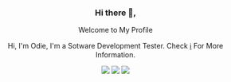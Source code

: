 <div align="center">
<h3>Hi there 👋,</h3>
<p>Welcome to My Profile</p>
<p>Hi, I'm Odie, I'm a Sotware Development Tester. Check <a href="#">ℹ️</a> For More Information.</p>


[![](https://img.shields.io/badge/-odieSDET-1fa2f2?logo=twitter&style=flat-square&logoColor=white)](https://twitter.com)
[![](https://img.shields.io/badge/-odieSDET-a91b9c?logo=instagram&style=flat-square&logoColor=white)](https://instagram.com)
[![](https://img.shields.io/badge/-odieSDET-#ff0000?logo=youtube&style=flat-square&logoColor=white)](https://youtube.com)  
</div>

<!--
**odieQA-SDET/odieQA-SDET** is a ✨ _special_ ✨ repository because its `README.md` (this file) appears on your GitHub profile.

Here are some ideas to get you started:

- 🔭 I’m currently working on ...
- 🌱 I’m currently learning ...
- 👯 I’m looking to collaborate on ...
- 🤔 I’m looking for help with ...
- 💬 Ask me about ...
- 📫 How to reach me: ...
- 😄 Pronouns: ...
- ⚡ Fun fact: ...
-->
